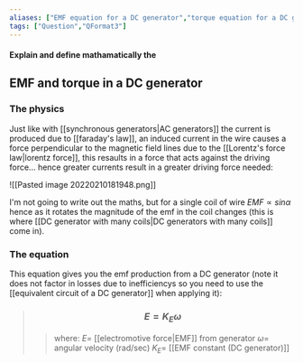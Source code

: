 ```yaml
---
aliases: ["EMF equation for a DC generator","torque equation for a DC generator"]
tags: ["Question","QFormat3"]
---
```


#### Explain and define mathamatically the
## EMF and torque in a DC generator
### The physics
Just like with [[synchronous generators|AC generators]] the current is produced due to [[faraday's law]], an induced current in the wire causes a force perpendicular to the magnetic field lines due to the [[Lorentz's force law|lorentz force]], this resaults in a force that acts against the driving force... hence greater currents result in a greater driving force needed:

![[Pasted image 20220210181948.png]]

I'm not going to write out the maths, but for a single coil of wire $EMF \propto sin\alpha$ hence as it rotates the magnitude of the emf in the coil changes (this is where [[DC generator with many coils|DC generators with many coils]] come in).

### The equation
This equation gives you the emf production from a DC generator (note it does not factor in losses due to inefficiencys so you need to use the [[equivalent circuit of a DC generator]] when applying it):

> ### $$ E = K_{E} \omega $$ 
>> where:
>> $E=$ [[electromotive force|EMF]] from generator
>> $\omega=$ angular velocity (rad/sec)
>> $K_{E}=$ [[EMF constant (DC generator)]]